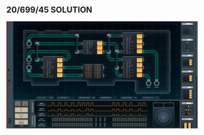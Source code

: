 20/699/45 SOLUTION
------------------

![screenshot0](https://github.com/shiawasenahikari/Shenzhen-IO-Solutions/blob/master/035-electronic-practice-target/screenshot0.png)
